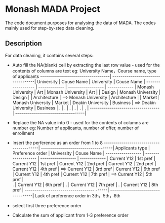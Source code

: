 # Monash MADA Project

The code document purposes for analysing the data of MADA. The codes mainly used for step-by-step data cleaning.

## Description
 For data cleaning, it contains several steps:
   *  Auto fill the NA(blank) cell by extracting the last row value - used for the contents of columns are text 
   eg: University Name，Course name, type of applicants
   -----------------------------------|                        -----------------------------------|
   University         |  Couse Name   |                        University         |  Couse Name   |
   ------------------ | ------------- |                        ------------------ | ------------- |
   Monash University  | Art           |                         Monash University | Art           |
                      | Design        |                         Monash University | Design        |
                      | Architecture  |          ==>            Monash University | Architecture  |
                      | Market        |                         Monash University | Market        |
   Deakin University  | Business      |          ==>            Deakin University | Business      |
                      .               |                                        .                  |
                      .               |                                        .                  |
                      .               |                                        .                  |
  ----------------------------------- |                        -----------------------------------|
  
  
   *  Replace the NA value into 0  - used for the contents of columns are number 
   eg: Number of applicants, number of offer, number of enrollment
   
   *  Insert the perference as an order from 1 to 8
   -----------------------------------------|                       ------------------------------------|
   Applicants type    |  Preference order   |                        University         |  Couse Name   |
   ------------------ | ------------------- |                        ------------------ | ------------- |
   Current Y12        | 1st pref            |                         Current Y12       | 1st pref      |
   Current Y12        | 2nd pref            |                         Current Y12       | 2nd pref      |
   Current Y12        | 4th pref            |          ==>            Current Y12       | 3rd pref      |
   Current Y12        | 6th pref            |                         Current Y12       | 4th pref      |
   Current Y12        | 7th pref            |          ==>            Current Y12       | 5th pref      |          
                      .                     |                         Current Y12       | 6th pref      |
                      .                     |                         Current Y12       | 7th pref      |
                      .                     |                          Current Y12      | 8th pref      |
  ----------------------------------- ------|                        -----------------------------------|
  Lack of preference order in 3th，5th，8th
 
   * select first three preference order


   * Calculate the sum of applicant from 1-3 preference order
